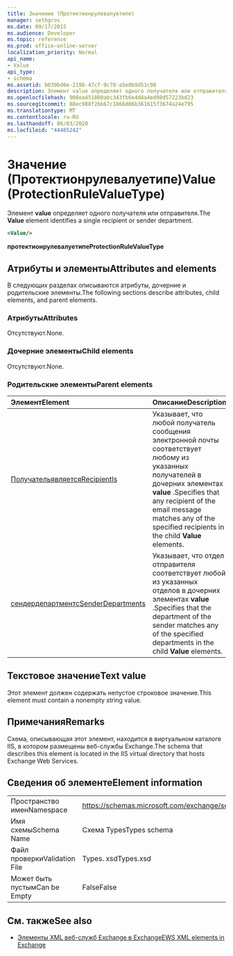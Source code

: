 ```yaml
---
title: Значение (Протектионрулевалуетипе)
manager: sethgros
ms.date: 09/17/2015
ms.audience: Developer
ms.topic: reference
ms.prod: office-online-server
localization_priority: Normal
api_name:
- Value
api_type:
- schema
ms.assetid: b039bd6e-2198-47cf-9c78-a5e8b9d51c98
description: Элемент value определяет одного получателя или отправителя.
ms.openlocfilehash: 908ea451800abc343fb6e4d4a4ed98d57223bd23
ms.sourcegitcommit: 88ec988f2bb67c1866d06b361615f3674a24e795
ms.translationtype: MT
ms.contentlocale: ru-RU
ms.lasthandoff: 06/03/2020
ms.locfileid: "44465242"
---
```

# <a name="value-protectionrulevaluetype"></a><span data-ttu-id="e7278-103">Значение (Протектионрулевалуетипе)</span><span class="sxs-lookup"><span data-stu-id="e7278-103">Value (ProtectionRuleValueType)</span></span>

<span data-ttu-id="e7278-104">Элемент **value** определяет одного получателя или отправителя.</span><span class="sxs-lookup"><span data-stu-id="e7278-104">The **Value** element identifies a single recipient or sender department.</span></span> 
  
```XML
<Value/>
```

<span data-ttu-id="e7278-105">**протектионрулевалуетипе**</span><span class="sxs-lookup"><span data-stu-id="e7278-105">**ProtectionRuleValueType**</span></span>

## <a name="attributes-and-elements"></a><span data-ttu-id="e7278-106">Атрибуты и элементы</span><span class="sxs-lookup"><span data-stu-id="e7278-106">Attributes and elements</span></span>

<span data-ttu-id="e7278-107">В следующих разделах описываются атрибуты, дочерние и родительские элементы.</span><span class="sxs-lookup"><span data-stu-id="e7278-107">The following sections describe attributes, child elements, and parent elements.</span></span>
  
### <a name="attributes"></a><span data-ttu-id="e7278-108">Атрибуты</span><span class="sxs-lookup"><span data-stu-id="e7278-108">Attributes</span></span>

<span data-ttu-id="e7278-109">Отсутствуют.</span><span class="sxs-lookup"><span data-stu-id="e7278-109">None.</span></span>
  
### <a name="child-elements"></a><span data-ttu-id="e7278-110">Дочерние элементы</span><span class="sxs-lookup"><span data-stu-id="e7278-110">Child elements</span></span>

<span data-ttu-id="e7278-111">Отсутствуют.</span><span class="sxs-lookup"><span data-stu-id="e7278-111">None.</span></span>
  
### <a name="parent-elements"></a><span data-ttu-id="e7278-112">Родительские элементы</span><span class="sxs-lookup"><span data-stu-id="e7278-112">Parent elements</span></span>

|<span data-ttu-id="e7278-113">**Элемент**</span><span class="sxs-lookup"><span data-stu-id="e7278-113">**Element**</span></span>|<span data-ttu-id="e7278-114">**Описание**</span><span class="sxs-lookup"><span data-stu-id="e7278-114">**Description**</span></span>|
|:-----|:-----|
|[<span data-ttu-id="e7278-115">Получательявляется</span><span class="sxs-lookup"><span data-stu-id="e7278-115">RecipientIs</span></span>](recipientis.md) <br/> |<span data-ttu-id="e7278-116">Указывает, что любой получатель сообщения электронной почты соответствует любому из указанных получателей в дочерних элементах **value** .</span><span class="sxs-lookup"><span data-stu-id="e7278-116">Specifies that any recipient of the email message matches any of the specified recipients in the child **Value** elements.</span></span>  <br/> |
|[<span data-ttu-id="e7278-117">сендердепартментс</span><span class="sxs-lookup"><span data-stu-id="e7278-117">SenderDepartments</span></span>](senderdepartments.md) <br/> |<span data-ttu-id="e7278-118">Указывает, что отдел отправителя соответствует любой из указанных отделов в дочерних элементах **value** .</span><span class="sxs-lookup"><span data-stu-id="e7278-118">Specifies that the department of the sender matches any of the specified departments in the child **Value** elements.</span></span>  <br/> |
   
## <a name="text-value"></a><span data-ttu-id="e7278-119">Текстовое значение</span><span class="sxs-lookup"><span data-stu-id="e7278-119">Text value</span></span>

<span data-ttu-id="e7278-120">Этот элемент должен содержать непустое строковое значение.</span><span class="sxs-lookup"><span data-stu-id="e7278-120">This element must contain a nonempty string value.</span></span>
  
## <a name="remarks"></a><span data-ttu-id="e7278-121">Примечания</span><span class="sxs-lookup"><span data-stu-id="e7278-121">Remarks</span></span>

<span data-ttu-id="e7278-122">Схема, описывающая этот элемент, находится в виртуальном каталоге IIS, в котором размещены веб-службы Exchange.</span><span class="sxs-lookup"><span data-stu-id="e7278-122">The schema that describes this element is located in the IIS virtual directory that hosts Exchange Web Services.</span></span>
  
## <a name="element-information"></a><span data-ttu-id="e7278-123">Сведения об элементе</span><span class="sxs-lookup"><span data-stu-id="e7278-123">Element information</span></span>

|||
|:-----|:-----|
|<span data-ttu-id="e7278-124">Пространство имен</span><span class="sxs-lookup"><span data-stu-id="e7278-124">Namespace</span></span>  <br/> |https://schemas.microsoft.com/exchange/services/2006/types  <br/> |
|<span data-ttu-id="e7278-125">Имя схемы</span><span class="sxs-lookup"><span data-stu-id="e7278-125">Schema Name</span></span>  <br/> |<span data-ttu-id="e7278-126">Схема Types</span><span class="sxs-lookup"><span data-stu-id="e7278-126">Types schema</span></span>  <br/> |
|<span data-ttu-id="e7278-127">Файл проверки</span><span class="sxs-lookup"><span data-stu-id="e7278-127">Validation File</span></span>  <br/> |<span data-ttu-id="e7278-128">Types. xsd</span><span class="sxs-lookup"><span data-stu-id="e7278-128">Types.xsd</span></span>  <br/> |
|<span data-ttu-id="e7278-129">Может быть пустым</span><span class="sxs-lookup"><span data-stu-id="e7278-129">Can be Empty</span></span>  <br/> |<span data-ttu-id="e7278-130">False</span><span class="sxs-lookup"><span data-stu-id="e7278-130">False</span></span>  <br/> |
   
## <a name="see-also"></a><span data-ttu-id="e7278-131">См. также</span><span class="sxs-lookup"><span data-stu-id="e7278-131">See also</span></span>

- [<span data-ttu-id="e7278-132">Элементы XML веб-служб Exchange в Exchange</span><span class="sxs-lookup"><span data-stu-id="e7278-132">EWS XML elements in Exchange</span></span>](ews-xml-elements-in-exchange.md)

